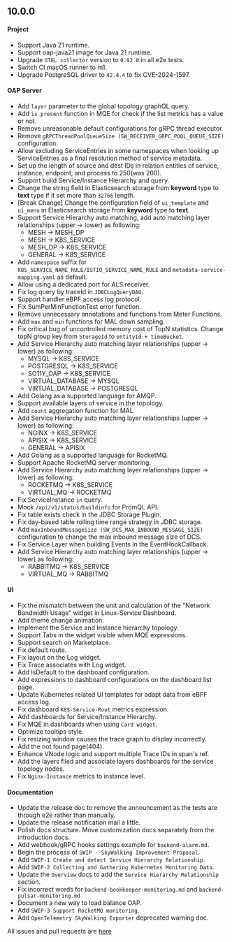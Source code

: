 ## 10.0.0

#### Project
* Support Java 21 runtime.
* Support oap-java21 image for Java 21 runtime.
* Upgrade `OTEL collector` version to `0.92.0` in all e2e tests.
* Switch CI macOS runner to m1.
* Upgrade PostgreSQL driver to `42.4.4` to fix CVE-2024-1597.

#### OAP Server

* Add `layer` parameter to the global topology graphQL query.
* Add `is_present` function in MQE for check if the list metrics has a value or not.
* Remove unreasonable default configurations for gRPC thread executor.
* Remove `gRPCThreadPoolQueueSize (SW_RECEIVER_GRPC_POOL_QUEUE_SIZE)` configuration.
* Allow excluding ServiceEntries in some namespaces when looking up ServiceEntries as a final resolution method of
  service metadata.
* Set up the length of source and dest IDs in relation entities of service, instance, endpoint, and process to 250(was
  200).
* Support build Service/Instance Hierarchy and query.
* Change the string field in Elasticsearch storage from **keyword** type to **text** type if it set more than `32766` length.
* [Break Change] Change the configuration field of `ui_template` and `ui_menu` in Elasticsearch storage from **keyword** type to **text**.
* Support Service Hierarchy auto matching, add auto matching layer relationships (upper -> lower) as following:
  - MESH -> MESH_DP
  - MESH -> K8S_SERVICE
  - MESH_DP -> K8S_SERVICE
  - GENERAL -> K8S_SERVICE
* Add `namespace` suffix for `K8S_SERVICE_NAME_RULE/ISTIO_SERVICE_NAME_RULE` and `metadata-service-mapping.yaml` as default.
* Allow using a dedicated port for ALS receiver.
* Fix log query by traceId in `JDBCLogQueryDAO`.
* Support handler eBPF access log protocol.
* Fix SumPerMinFunctionTest error function.
* Remove unnecessary annotations and functions from Meter Functions.
* Add `max` and `min` functions for MAL down sampling.
* Fix critical bug of uncontrolled memory cost of TopN statistics. Change topN group key from `StorageId` to `entityId + timeBucket`.
* Add Service Hierarchy auto matching layer relationships (upper -> lower) as following:
  - MYSQL -> K8S_SERVICE
  - POSTGRESQL -> K8S_SERVICE
  - SO11Y_OAP -> K8S_SERVICE
  - VIRTUAL_DATABASE -> MYSQL
  - VIRTUAL_DATABASE -> POSTGRESQL
* Add Golang as a supported language for AMQP.
* Support available layers of service in the topology.
* Add `count` aggregation function for MAL
* Add Service Hierarchy auto matching layer relationships (upper -> lower) as following:
  - NGINX -> K8S_SERVICE
  - APISIX -> K8S_SERVICE
  - GENERAL -> APISIX
* Add Golang as a supported language for RocketMQ.
* Support Apache RocketMQ server monitoring.
* Add Service Hierarchy auto matching layer relationships (upper -> lower) as following:
  - ROCKETMQ -> K8S_SERVICE
  - VIRTUAL_MQ -> ROCKETMQ
* Fix ServiceInstance `in` query.
* Mock `/api/v1/status/buildinfo` for PromQL API.
* Fix table exists check in the JDBC Storage Plugin.
* Fix day-based table rolling time range strategy in JDBC storage.
* Add `maxInboundMessageSize (SW_DCS_MAX_INBOUND_MESSAGE_SIZE)` configuration to change the max inbound message size of DCS.
* Fix Service Layer when building Events in the EventHookCallback.
* Add Service Hierarchy auto matching layer relationships (upper -> lower) as following:
  - RABBITMQ -> K8S_SERVICE
  - VIRTUAL_MQ -> RABBITMQ

#### UI

* Fix the mismatch between the unit and calculation of the "Network Bandwidth Usage" widget in Linux-Service Dashboard.
* Add theme change animation.
* Implement the Service and Instance hierarchy topology.
* Support Tabs in the widget visible when MQE expressions.
* Support search on Marketplace.
* Fix default route.
* Fix layout on the Log widget.
* Fix Trace associates with Log widget.
* Add isDefault to the dashboard configuration.
* Add expressions to dashboard configurations on the dashboard list page.
* Update Kubernetes related UI templates for adapt data from eBPF access log. 
* Fix dashboard `K8S-Service-Root` metrics expression.
* Add dashboards for Service/Instance Hierarchy.
* Fix MQE in dashboards when using `Card widget`.
* Optimize tooltips style.
* Fix resizing window causes the trace graph to display incorrectly.
* Add the not found page(404).
* Enhance VNode logic and support multiple Trace IDs in span's ref.
* Add the layers filed and associate layers dashboards for the service topology nodes.
* Fix `Nginx-Instance` metrics to instance level.

#### Documentation

* Update the release doc to remove the announcement as the tests are through e2e rather than manually.
* Update the release notification mail a little.
* Polish docs structure. Move customization docs separately from the introduction docs.
* Add webhook/gRPC hooks settings example for `backend-alarm.md`.
* Begin the process of `SWIP - SkyWalking Improvement Proposal`.
* Add `SWIP-1 Create and detect Service Hierarchy Relationship`.
* Add `SWIP-2 Collecting and Gathering Kubernetes Monitoring Data`.
* Update the `Overview` docs to add the `Service Hierarchy Relationship` section.
* Fix incorrect words for `backend-bookkeeper-monitoring.md` and `backend-pulsar-monitoring.md`
* Document a new way to load balance OAP.
* Add `SWIP-3 Support RocketMQ monitoring`.
* Add `OpenTelemetry SkyWalking Exporter` deprecated warning doc.

All issues and pull requests are [here](https://github.com/apache/skywalking/milestone/202?closed=1)
